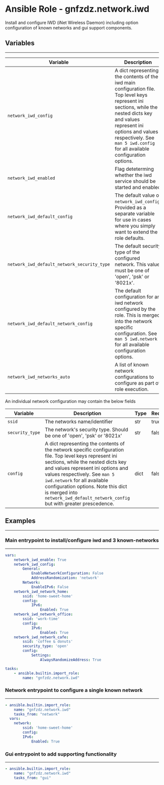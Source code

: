 # Ansible Role - gnfzdz.network.iwd

Install and configure IWD (iNet Wireless Daemon) including option configuration of known networks and gui support components.

## Variables
-------

Variable | Description | Type | Default
-------- | ----------- | -------- | --------
`network_iwd_config` | A dict representing the contents of the iwd main configuration file. Top level keys represent ini sections, while the nested dicts key and values represent ini options and values respectively. See `man 5 iwd.config` for all available configuration options. | dict | { 'General': { 'EnableNetworkConfiguration': true, 'AddressRandomization': 'network', 'AddressRandomizationRange': 'full' } }
`network_iwd_enabled` | Flag deteterming whether the iwd service should be started and enabled | bool | true if a wireless device is present else false
`network_iwd_default_config` | The default value of `network_iwd_config`. Provided as a separate variable for use in cases where you simply want to extend the role defaults. | dict | See `network_iwd_config`
`network_iwd_default_network_security_type` | The default security type of the configured network. This value must be one of 'open', 'psk' or '8021x'. | str | 'psk'
`network_iwd_default_network_config` | The default configuration for an iwd network configured by the role. This is merged into the network specific configuration. See `man 5 iwd.network` for all available configuration options. | dict | { 'Settings': { 'AlwaysRandomizeAddress': True }}
`network_iwd_networks_auto` | A list of known network configurations to configure as part of role execution. | list of dict | a list containing the contents of all variables matching `/^network_iwd_network_.*$/`


An individual network configuration may contain the below fields

Variable | Description | Type | Required
-------- | ----------- | -------- | --------
`ssid` | The networks name/identifier | str | true
`security_type` | The network's security type. Should be one of 'open', 'psk' or '8021x' | str | false
`config` | A dict representing the contents of the network specific configuration file. Top level keys represent ini sections, while the nested dicts key and values represent ini options and values respectively. See `man 5 iwd.network` for all available configuration options. Note this dict is merged into `network_iwd_default_network_config` but with greater prescedence. | dict | false

## Examples
-------

### Main entrypoint to install/configure iwd and 3 known-networks
-------

```yaml
vars:
    network_iwd_enable: True
    network_iwd_config:
        General:
            EnableNetworkConfiguration: False
            AddressRandomization: 'network'
        Network:
            EnableIPv6: False
    network_iwd_network_home:
        ssid: 'home-sweet-home'
        config:
            IPv6:
                Enabled: True
    network_iwd_network_office:
        ssid: 'work-time'
        config:
            IPv6:
                Enabled: True
    network_iwd_network_cafe:
        ssid: 'coffee & donuts'
        security_type: 'open'
        config:
            Settings:
                AlwaysRandomizeAddress: True

tasks:
    - ansible.builtin.import_role:
        name: "gnfzdz.network.iwd"

```

### Network entrypoint to configure a single known network
-------
```yaml
- ansible.builtin.import_role:
    name: "gnfzdz.network.iwd"
    tasks_from: "network"
  vars:
    network: 
        ssid: 'home-sweet-home'
        config:
        IPv6:
            Enabled: True
```

### Gui entrypoint to add supporting functionality
-------
```yaml
- ansible.builtin.import_role:
    name: "gnfzdz.network.iwd"
    tasks_from: "gui"
```
